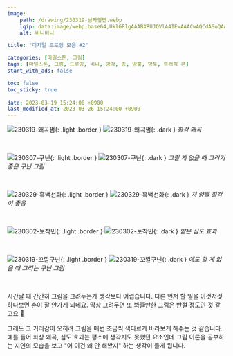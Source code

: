 ```yaml
---
image:
    path: /drawing/230319-남자옆면.webp
    lqip: data:image/webp;base64,UklGRlgAAABXRUJQVlA4IEwAAACwAQCdASoQAAgAAgA0JQBOgBh2EShgAP79L/Zddr8IocHoi5zSrcrofTZs+tnZKRzvYrsVlw6ZY7BgVwil9C9Gboi+zO+NlKxGpgAA
    alt: 비니비니

title: "디지털 드로잉 모음 #2"

categories: [마일스톤, 그림]
tags: [마일스톤, 그림, 드로잉, 비니, 광각, 총, 양뿔, 망토, 트래픽 콘]
start_with_ads: false

toc: false
toc_sticky: true
 
date: 2023-03-19 15:24:00 +0900
last_modified_at: 2023-03-26 15:24:00 +0900
---
```


![230319-왜곡쩜](/drawing/230319-왜곡쩜.webp){: .light .border }
![230319-왜곡쩜](/drawing/230319-왜곡쩜.webp){: .dark }
_화각 왜곡_

<br>

![230307-구닌](/drawing/230307-구닌.webp){: .light .border }
![230307-구닌](/drawing/230307-구닌.webp){: .dark }
_그릴 게 없을 때 그리기 좋은 구닌 그림_

<br>

![230329-흑백선화](/drawing/230329_흑백선화.webp){: .light .border }
![230329-흑백선화](/drawing/230329_흑백선화.webp){: .dark }
_저 양뿔 질감이 좋음_

<br>

![230302-토착민](/drawing/230302-토착민.webp){: .light .border }
![230302-토착민](/drawing/230302-토착민.webp){: .dark }
_얕은 심도 효과_

<br>

![230319-꼬깔구닌](/drawing/230319-꼬깔구닌.webp){: .light .border }
![230319-꼬깔구닌](/drawing/230319-꼬깔구닌.webp){: .dark }
_얘도 할 게 없을 때 그리는 구닌 그림_

<br>

시간날 때 간간히 그림을 그려두는게 생각보다 어렵습니다. 다른 먼저 할 일을 이것저것 하다보면 손이 잘 안가게 되네요. 막상 그려두면 또 봐줄만한 그림은 반절 정도인 것 같고요 🥲

그래도 그 거리감이 오히려 그림을 매번 조금씩 색다르게 바라보게 해주는 것 같습니다. 예를 들어 화상 왜곡, 심도 효과는 평소에 생각지도 못했던 요소인데 그림 이론을 공부하는 지인의 모습을 보고 "어 이건 왜 안 해봤지" 하는 생각이 들게 됩니다.